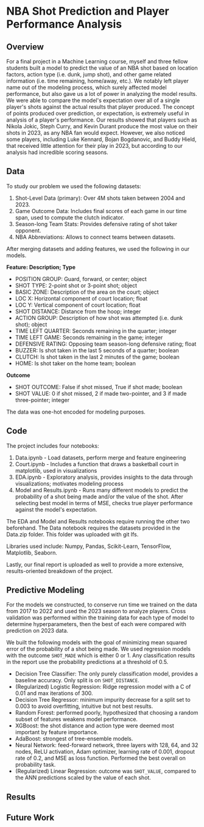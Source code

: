 # NBA Shot Prediction and Player Performance Analysis

## Overview
For a final project in a Machine Learning course, myself and three fellow students built a model to predict the value of an NBA shot based on location factors, action type (i.e. dunk, jump shot), and other game related information (i.e. time remaining, home/away, etc.). We notably left player name out of the modeling process, which surely affected model performance, but also gave us a lot of power in analyzing the model results. We were able to compare the model's expectation over all of a single player's shots against the actual results that player produced. The concept of points produced over prediction, or expectation, is extremely useful in analysis of a player's performance. Our results showed that players such as Nikola Jokic, Steph Curry, and Kevin Durant produce the most value on their shots in 2023, as any NBA fan would expect. However, we also noticed some players, including Luke Kennard, Bojan Bogdanovic, and Buddy Hield, that received little attention for their play in 2023, but according to our analysis had incredible scoring seasons.

## Data

To study our problem we used the following datasets:

1. Shot-Level Data (primary): Over 4M shots taken between 2004 and 2023.
2. Game Outcome Data: Includes final scores of each game in our time span, used to compute the clutch indicator.
3. Season-long Team Stats: Provides defensive rating of shot taker opponent.
4. NBA Abbreviations: Allows to connect teams between datasets.

After merging datasets and adding features, we used the following in our models.

**Feature: Description; Type**

- POSITION GROUP: Guard, forward, or center; object
- SHOT TYPE: 2-point shot or 3-point shot; object
- BASIC ZONE: Description of the area on the court; object
- LOC X: Horizontal component of court location; float
- LOC Y: Vertical component of court location; float
- SHOT DISTANCE: Distance from the hoop; integer
- ACTION GROUP: Description of how shot was attempted (i.e. dunk shot); object
- TIME LEFT QUARTER: Seconds remaining in the quarter; integer
- TIME LEFT GAME: Seconds remaining in the game; integer
- DEFENSIVE RATING: Opposing team season-long defensive rating; float
- BUZZER: Is shot taken in the last 5 seconds of a quarter; boolean
- CLUTCH: Is shot taken in the last 2 minutes of the game; boolean
- HOME: Is shot taker on the home team; boolean

**Outcome**

- SHOT OUTCOME: False if shot missed, True if shot made; boolean
- SHOT VALUE: 0 if shot missed, 2 if made two-pointer, and 3 if made three-pointer; integer

The data was one-hot encoded for modeling purposes.

## Code
The project includes four notebooks:
1. Data.ipynb - Load datasets, perform merge and feature engineering
2. Court.ipynb - Includes a function that draws a basketball court in matplotlib, used in visualizations
3. EDA.ipynb - Exploratory analysis, provides insights to the data through visualizations; motivates modeling process
4. Model and Results.ipynb - Runs many different models to predict the probability of a shot being made and/or the value of the shot. After selecting best model in terms of MSE, checks true player performance against the model's expectation.

The EDA and Model and Results notebooks require running the other two beforehand. The Data notebook requires the datasets provided in the Data.zip folder. This folder was uploaded with git lfs.

Libraries used include: Numpy, Pandas, Scikit-Learn, TensorFlow, Matplotlib, Seaborn.

Lastly, our final report is uploaded as well to provide a more extensive, results-oriented breakdown of the project.

## Predictive Modeling
For the models we constructed, to conserve run time we trained on the data from 2017 to 2022 and used the 2023 season to analyze players. Cross validation was performed within the training data for each type of model to determine hyperparameters, then the best of each were compared with prediction on 2023 data.

We built the following models with the goal of minimizing mean squared error of the probability of a shot being made. We used regression models with the outcome `SHOT_MADE` which is either 0 or 1. Any classification results in the report use the probability predictions at a threshold of 0.5.

- Decision Tree Classifier: The only purely classification model, provides a baseline accuracy. Only split is on `SHOT_DISTANCE`.
- (Regularized) Logistic Regression: Ridge regression model with a C of 0.01 and max iterations of 300.
- Decision Tree Regressor: minimum impurity decrease for a split set to 0.003 to avoid overfitting, intuitive but not best results.
- Random Forest: performed poorly, hypothesized that choosing a random subset of features weakens model performance.
- XGBoost: the shot distance and action type were deemed most important by feature importance.
- AdaBoost: strongest of tree-ensemble models.
- Neural Network: feed-forward network, three layers with 128, 64, and 32 nodes, ReLU activation, Adam optimizer, learning rate of 0.001, dropout rate of 0.2, and MSE as loss function. Performed the best overall on probability task.
- (Regularized) Linear Regression: outcome was `SHOT_VALUE`, compared to the ANN predictions scaled by the value of each shot.

## Results


## Future Work
